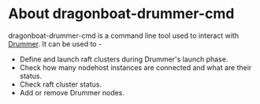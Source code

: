 # About dragonboat-drummer-cmd #

dragonboat-drummer-cmd is a command line tool used to interact with [Drummer](../../README.md). It can be used to - 
* Define and launch raft clusters during Drummer's launch phase. 
* Check how many nodehost instances are connected and what are their status. 
* Check raft cluster status. 
* Add or remove Drummer nodes.
